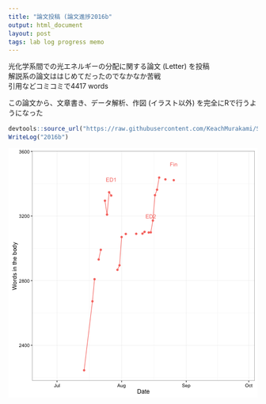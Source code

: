```yaml
---
title: "論文投稿 (論文進捗2016b"
output: html_document
layout: post
tags: lab log progress memo
---
```


光化学系間での光エネルギーの分配に関する論文 (Letter) を投稿  
解説系の論文ははじめてだったのでなかなか苦戦  
引用などコミコミで4417 words  

この論文から、文章書き、データ解析、作図 (イラスト以外) を完全にRで行うようになった  


```r
devtools::source_url("https://raw.githubusercontent.com/KeachMurakami/Sources/master/MyData/WriteLog.R")
WriteLog("2016b")
```

![plot of chunk unnamed-chunk-1](/figure/source/2016-09-12-Pub2016b/unnamed-chunk-1-1.png)
